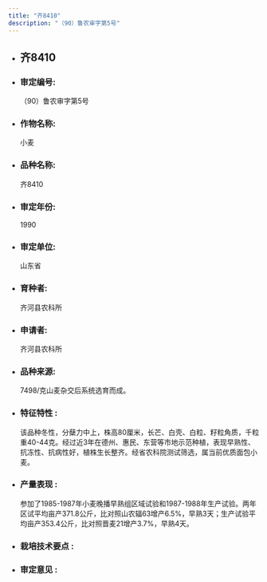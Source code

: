 ```yaml
---
title: "齐8410"
description: "（90）鲁农审字第5号"
---
```

* ## 齐8410
* ###  审定编号:  
   （90）鲁农审字第5号

*  ### 作物名称:  
   小麦

*   ###  品种名称: 
    齐8410

*   ### 审定年份: 
    1990

*   ### 审定单位:  
    山东省

*   ### 育种者:  
    齐河县农科所

*   ### 申请者:  
    齐河县农科所

*   ### 品种来源:  
    7498/克山麦杂交后系统选育而成。

*   ### 特征特性 : 
    该品种冬性，分蘖力中上，株高80厘米，长芒、白壳、白粒、籽粒角质，千粒重40-44克。经过近3年在德州、惠民、东营等市地示范种植，表现早熟性、抗冻性、抗病性好，植株生长整齐。经省农科院测试筛选，属当前优质面包小麦。

*   ### 产量表现 : 
    参加了1985-1987年小麦晚播早熟组区域试验和1987-1988年生产试验。两年区试平均亩产371.8公斤，比对照山农辐63增产6.5%，早熟3天；生产试验平均亩产353.4公斤，比对照晋麦21增产3.7%，早熟4天。

*   ### 栽培技术要点 : 
    

*   ### 审定意见 : 
    
